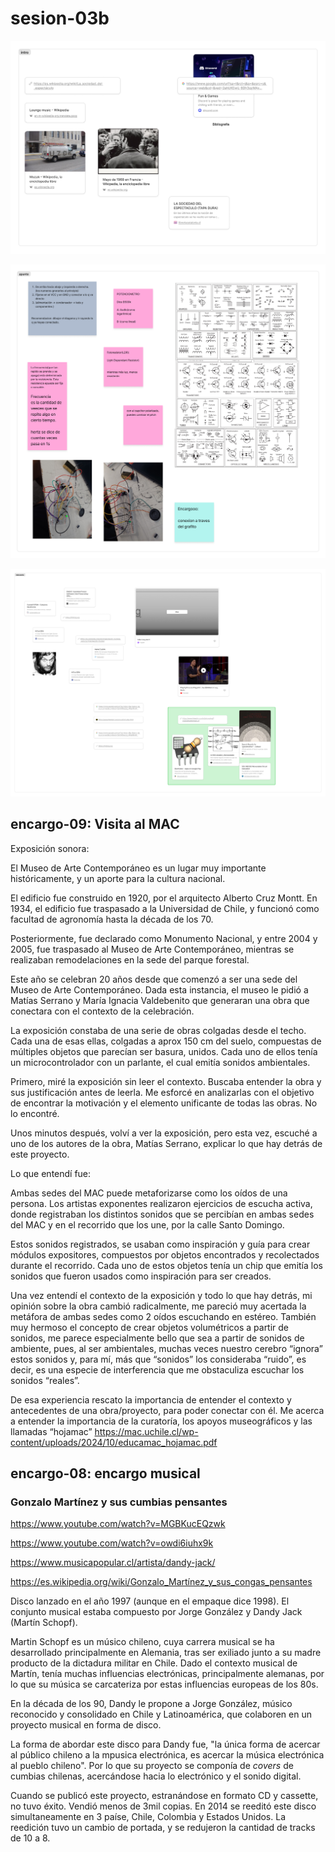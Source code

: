 # sesion-03b

![apuntes en figma parte 1](tme-03b-intro.png)

![apuntes en figma parte 2](tme-03b-apunte.png)

![apuntes en figma parte 3](tme-03b-relevante.png)

## encargo-09: Visita al MAC

Exposición sonora:

El Museo de Arte Contemporáneo es un lugar muy importante históricamente, y un aporte para la cultura nacional.

El edificio fue construido en 1920, por el arquitecto Alberto Cruz Montt. En 1934, el edificio fue traspasado a la Universidad  de Chile, y funcionó como facultad de agronomía hasta la década de los 70.

Posteriormente, fue declarado como Monumento Nacional, y entre 2004 y 2005, fue traspasado al Museo de Arte Contemporáneo, mientras se realizaban remodelaciones en la sede del parque forestal.

Este año se celebran 20 años desde que comenzó a ser una sede del Museo de Arte Contemporáneo. Dada esta instancia, el museo le pidió a Matías Serrano y María Ignacia Valdebenito que generaran una obra que conectara con el contexto de la celebración.

La exposición constaba de una serie de obras colgadas desde el techo. Cada una de esas ellas, colgadas a aprox 150 cm del suelo, compuestas de múltiples objetos que parecían ser basura, unidos. Cada uno de ellos tenía un microcontrolador con un parlante, el cual emitía sonidos ambientales.

Primero, miré la exposición sin leer el contexto. Buscaba entender la obra y sus justificación antes de leerla. Me esforcé en analizarlas con el objetivo de encontrar la motivación y el elemento unificante de todas las obras. No lo encontré.

Unos minutos después, volví a ver la exposición, pero esta vez, escuché a uno de los autores de la obra, Matías Serrano, explicar lo que hay detrás de este proyecto.

Lo que entendí fue:

Ambas sedes del MAC puede metaforizarse como los oídos de una persona. Los artistas exponentes realizaron ejercicios de escucha activa, donde registraban los distintos sonidos que se percibían en ambas sedes del MAC y en el recorrido que los une, por la calle Santo Domingo.

Estos sonidos registrados, se usaban como inspiración y guía para crear módulos expositores, compuestos por objetos encontrados y recolectados durante el recorrido. Cada uno de estos objetos tenía un chip que emitía los sonidos que fueron usados como inspiración para ser creados.

Una vez entendí el contexto de la exposición y todo lo que hay detrás, mi opinión sobre la obra cambió radicalmente, me pareció muy acertada la metáfora de ambas sedes como 2 oídos escuchando en estéreo. También muy hermoso el concepto de crear objetos volumétricos a partir de sonidos, me parece especialmente bello que sea a partir de sonidos de ambiente, pues, al ser ambientales, muchas veces nuestro cerebro “ignora” estos sonidos y, para mí, más que “sonidos” los consideraba “ruido”, es decir, es una especie de interferencia que me obstaculiza escuchar los sonidos “reales”.

De esa experiencia rescato la importancia de entender el contexto y antecedentes de una obra/proyecto, para poder conectar con él. Me acerca a entender la importancia de la curatoría, los apoyos museográficos y las llamadas “hojamac” <https://mac.uchile.cl/wp-content/uploads/2024/10/educamac_hojamac.pdf>

## encargo-08: encargo musical

### Gonzalo Martínez y sus cumbias pensantes

 <https://www.youtube.com/watch?v=MGBKucEQzwk>

 <https://www.youtube.com/watch?v=owdi6iuhx9k>

 <https://www.musicapopular.cl/artista/dandy-jack/>

 <https://es.wikipedia.org/wiki/Gonzalo_Martínez_y_sus_congas_pensantes>

 Disco lanzado en el año 1997 (aunque en el empaque dice 1998). El conjunto musical estaba compuesto por Jorge González y Dandy Jack (Martín Schopf).

 Martin Schopf es un músico chileno, cuya carrera musical se ha desarrollado principalmente en Alemania, tras ser exiliado junto a su madre producto de la dictadura militar en Chile. Dado el contexto musical de Martín, tenía muchas influencias electrónicas, principalmente alemanas, por lo que su música se carcateriza por estas influencias europeas de los 80s.

 En la década de los 90, Dandy le propone a Jorge González, músico reconocido y consolidado en Chile y Latinoamérica, que colaboren en un proyecto musical en forma de disco.

 La forma de abordar este disco para Dandy fue, "la única forma de acercar al público chileno a la mpusica electrónica, es acercar la música electrónica al pueblo chileno". Por lo que su proyecto se componía de *covers* de cumbias chilenas, acercándose hacia lo electrónico y el sonido digital.

 Cuando se publicó este proyecto, estranándose en formato CD y cassette, no tuvo éxito. Vendió menos de 3mil copias. En 2014 se reeditó este disco simultaneamente en 3 paíse, Chile, Colombia y Estados Unidos. La reedición tuvo un cambio de portada, y se redujeron la cantidad de tracks de 10 a 8.
